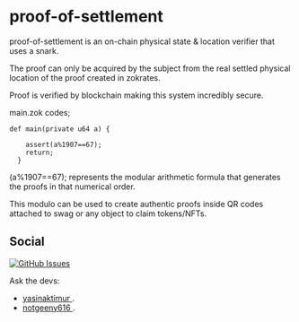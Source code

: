 # proof-of-settlement

proof-of-settlement is an on-chain physical state & location verifier that uses a snark.

The proof can only be acquired by the subject from the real settled physical location of the proof created in zokrates.

Proof is verified by blockchain making this system incredibly secure.

main.zok codes;


```shell
def main(private u64 a) {

    assert(a%1907==67);
    return;
  }
```

(a%1907==67); represents the modular arithmetic formula that generates the proofs in that numerical order.

This modulo can be used to create authentic proofs inside QR codes attached to swag or any object to claim tokens/NFTs.



## Social

[![GitHub Issues](https://img.shields.io/badge/open%20issues-0-yellow.svg)](https://github.com/omgbbqhaxx/desearch/issues)

Ask the devs:

-  [yasinaktimur ](https://twitter.com/NotGeeny616).
-  [notgeeny616 ](https://twitter.com/yasinaktimur).
